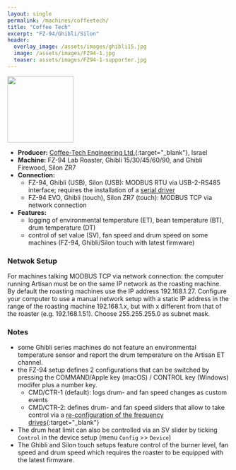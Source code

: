 ```yaml
---
layout: single
permalink: /machines/coffeetech/
title: "Coffee Tech"
excerpt: "FZ-94/Ghibli/Silon"
header:
  overlay_image: /assets/images/ghibli15.jpg
  image: /assets/images/FZ94-1.jpg
  teaser: assets/images/FZ94-1-supporter.jpg
---
```


<img class="tab-image" src="{{ site.baseurl }}/assets/images/supporter-badge.png" width="150px">

* __Producer:__ [Coffee-Tech Engineering Ltd.](https://www.coffee-tech.com){:target="_blank"}, Israel
* __Machine:__ FZ-94 Lab Roaster, Ghibli 15/30/45/60/90, and Ghibli Firewood, Silon ZR7
* __Connection:__ 
   * FZ-94, Ghibli (USB), Silon (USB): MODBUS RTU via USB-2-RS485 interface; requires the installation of a [serial driver](/modbus_serial/)
   * FZ-94 EVO, Ghibli (touch), Silon ZR7 (touch): MODBUS TCP via network connection
* __Features:__ 
  - logging of environmental temperature (ET), bean temperature (BT), drum temperature (DT)
  - control of set value (SV), fan speed and drum speed on some machines (FZ-94, Ghibli/Silon touch with latest firmware)

### Netwok Setup

For machines talking MODBUS TCP via network connection: the computer running Artisan must be on the same IP network as the roasting machine. By default the roasting machines use the IP address 192.168.1.27. Configure your computer to use a manual network setup with a static IP address in the range of the roasting machine 192.168.1.x, but with x different from that of the roaster (e.g. 192.168.1.51). Choose 255.255.255.0 as subnet mask.

### Notes

- some Ghibli series machines do not feature an environmental temperature sensor and report the drum temperature on the Artisan ET channel.
- the FZ-94 setup defines 2 configurations that can be switched by pressing the COMMAND/Apple key (macOS) / CONTROL key (Windows) modifer plus a number key.
  * CMD/CTR-1 (default): logs drum- and fan speed changes as custom events
  * CMD/CTR-2: defines drum- and fan speed sliders that allow to take control via a [re-configuration of the frequency drives](https://artisan-roasterscope.blogspot.de/2016/08/fz-94-4-taking-control.html){:target="_blank"}
- The drum heat limit can also be controlled via an SV slider by ticking `Control` in the device setup (menu `Config` >> `Device`)
- The Ghibli and Silon touch setups feature control of the burner level, fan speed and drum speed which requires the roaster to be equipped with the latest firmware.